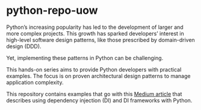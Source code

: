 # python-repo-uow
Python’s increasing popularity has led to the development of larger and more complex projects. This growth has sparked developers’ interest in high-level software design patterns, like those prescribed by domain-driven design (DDD).

Yet, implementing these patterns in Python can be challenging.

This hands-on series aims to provide Python developers with practical examples. The focus is on proven architectural design patterns to manage application complexity.

This repository contains examples that go with this [Medium article]() that describes using dependency injection (DI) and DI frameworks with Python.
